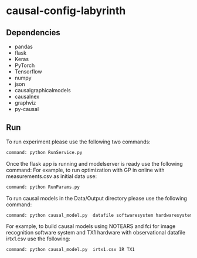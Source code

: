 # causal-config-labyrinth
## Dependencies
* pandas
* flask
* Keras 
* PyTorch
* Tensorflow
* numpy 
* json 
* causalgraphicalmodels
* causalnex
* graphviz 
* py-causal 

## Run
To run experiment please use the following two commands:
```python
command: python RunService.py
```
Once the flask app is running and modelserver is ready use the following command: 
For example, to run optimization with GP in online with measurements.csv as initial data use: 
```python
command: python RunParams.py
```

To run causal models in the Data/Output directory please use the following command:
```python
command: python causal_model.py  datafile softwaresystem hardwaresystem
```
For example, to build causal models using NOTEARS and fci for image recognition software 
system and TX1 hardware with observational datafile irtx1.csv use the following: 
```python
command: python causal_model.py  irtx1.csv IR TX1
```
